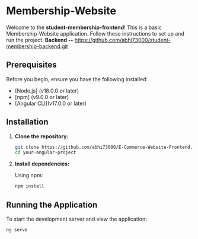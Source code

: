 # Membership-Website

Welcome to the **student-membership-frontend**! This is a basic Membership-Website application. Follow these instructions to set up and run the project.
**Backend --** https://github.com/abhi73000/student-membership-backend.git 

## Prerequisites

Before you begin, ensure you have the following installed:

- [Node.js] (v18.0.0 or later)
- [npm] (v9.0.0 or later) 
- [Angular CLI](v17.0.0 or later)

## Installation

1. **Clone the repository:**

    ```bash
    git clone https://github.com/abhi73000/E-Commerce-Website-Frontend.git
    cd your-angular-project
    ```

2. **Install dependencies:**

    Using npm:

    ```bash
    npm install
    ```


## Running the Application

To start the development server and view the application:

```bash
ng serve
